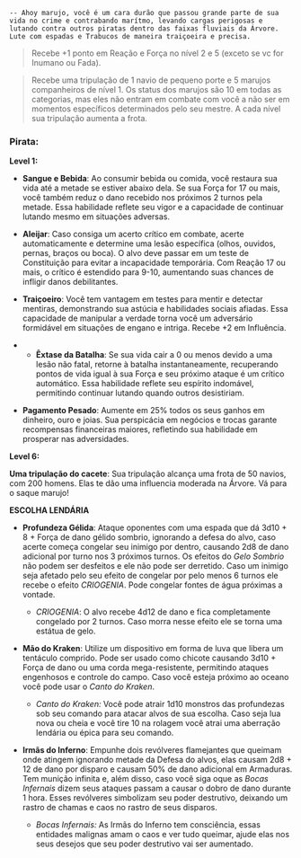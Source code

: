 ```
-- Ahoy marujo, você é um cara durão que passou grande parte de sua vida no crime e contrabando marítmo, levando cargas perigosas e lutando contra outros piratas dentro das faixas fluviais da Árvore. Lute com espadas e Trabucos de maneira traiçoeira e precisa. 
```

>Recebe +1 ponto em Reação e Força no nível 2 e 5 (exceto se vc for Inumano ou Fada).

>Recebe uma tripulação de 1 navio de pequeno porte e 5 marujos companheiros de nível 1. Os status dos marujos são 10 em todas as categorias, mas eles não entram em combate com você a não ser em momentos específicos determinados pelo seu mestre.  A cada nível sua tripulação aumenta a frota. 
### Pirata:
**Level 1:**
- **Sangue e Bebida**: Ao consumir bebida ou comida, você restaura sua vida até a metade se estiver abaixo dela. Se sua Força for 17 ou mais, você também reduz o dano recebido nos próximos 2 turnos pela metade. Essa habilidade reflete seu vigor e a capacidade de continuar lutando mesmo em situações adversas.
    
-  **Aleijar**: Caso consiga um acerto crítico em combate, acerte automaticamente e determine uma lesão específica (olhos, ouvidos, pernas, braços ou boca). O alvo deve passar em um teste de Constituição para evitar a incapacidade temporária. Com Reação 17 ou mais, o crítico é estendido para 9-10, aumentando suas chances de infligir danos debilitantes.
    
- **Traiçoeiro**: Você tem vantagem em testes para mentir e detectar mentiras, demonstrando sua astúcia e habilidades sociais afiadas. Essa capacidade de manipular a verdade torna você um adversário formidável em situações de engano e intriga. Recebe +2 em Influência.
    
- - **Êxtase da Batalha**: Se sua vida cair a 0 ou menos devido a uma lesão não fatal, retorne à batalha instantaneamente, recuperando pontos de vida igual à sua Força e seu próximo ataque é um crítico automático. Essa habilidade reflete seu espírito indomável, permitindo continuar lutando quando outros desistiriam.
	
- **Pagamento Pesado**: Aumente em 25% todos os seus ganhos em dinheiro, ouro e joias. Sua perspicácia em negócios e trocas garante recompensas financeiras maiores, refletindo sua habilidade em prosperar nas adversidades.

**Level 6:**

**Uma tripulação do cacete**: Sua tripulação alcança uma frota de 50 navios, com 200 homens. Elas te dão uma influencia moderada na Árvore. Vá para o saque marujo!

**ESCOLHA LENDÁRIA**
- **Profundeza Gélida**: Ataque oponentes com uma espada que dá 3d10 + 8 + Força de dano gélido sombrio, ignorando a defesa do alvo, caso acerte começa congelar seu inimigo por dentro, causando 2d8 de dano adicional por turno nos 3 próximos turnos. Os efeitos do *Gelo Sombrio* não podem ser desfeitos e ele não pode ser derretido. Caso um inimigo seja afetado pelo seu efeito de congelar por pelo menos 6 turnos ele recebe o efeito *CRIOGENIA*. Pode congelar fontes de água próximas a vontade.
	- *CRIOGENIA*: O alvo recebe 4d12 de dano e fica completamente congelado por 2 turnos. Caso morra nesse efeito ele se torna uma estátua de gelo.
    
- **Mão do Kraken**: Utilize um dispositivo em forma de luva que libera um tentáculo comprido. Pode ser usado como chicote causando 3d10 + Força de dano ou uma corda mega-resistente, permitindo ataques engenhosos e controle do campo. Caso você esteja próximo ao oceano você pode usar o *Canto do Kraken*.
     - *Canto do Kraken:* Você pode atrair 1d10 monstros das profundezas sob seu comando para atacar alvos de sua escolha. Caso seja lua nova ou cheia e  você tire 10 na rolagem você atrai uma aberração lendária ou épica para seu comando.
	
- **Irmãs do Inferno**: Empunhe dois revólveres flamejantes que queimam onde atingem ignorando metade da Defesa do alvos, elas causam 2d8 + 12 de dano por disparo e causam 50% de dano adicional em Armaduras. Tem munição infinita e, além disso, caso você siga oque as *Bocas Infernais* dizem seus ataques passam a causar o dobro de dano durante 1 hora. Esses revólveres simbolizam seu poder destrutivo, deixando um rastro de chamas e caos no rastro de seus disparos. 
	- *Bocas Infernais:* As Irmãs do Inferno tem consciência, essas entidades malignas amam o caos e ver tudo queimar, ajude elas nos seus desejos que seu poder destrutivo vai ser aumentado.
	
